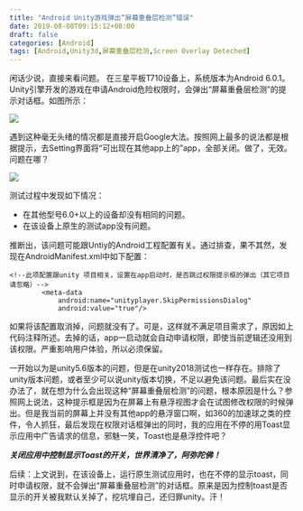 ```yaml
---
title: "Android Unity游戏弹出“屏幕重叠层检测”错误"
date: 2019-08-08T09:15:12+08:00
draft: false
categories: [Android]
tags: [Android,Unity3d,屏幕重叠层检测,Screen Overlay Deteched]
---
```


闲话少说，直接来看问题。
在三星平板T710设备上，系统版本为Android 6.0.1。Unity引擎开发的游戏在申请Android危险权限时，会弹出“屏幕重叠层检测”的提示对话框。如图所示：

![](/img/08_screenoverlay/01.png)

遇到这种毫无头绪的情况都是直接开启Google大法。按照网上最多的说法都是根据提示，去Setting界面将“可出现在其他app上的”app，全部关闭。做了，无效。问题在哪？

![](/img/08_screenoverlay/02.png)

测试过程中发现如下情况：

* 在其他型号6.0+以上的设备却没有相同的问题。
* 在该设备上原生的测试app没有问题。

推断出，该问题可能跟Untiy的Android工程配置有关。通过排查，果不其然，发现在AndroidManifest.xml中如下配置：

``` shell
<!--此项配置跟unity 项目相关，设置在app启动时，是否跳过权限提示框的弹出（其它项目请忽略）-->
        <meta-data
            android:name="unityplayer.SkipPermissionsDialog"
            android:value="true"/>
```
如果将该配置取消掉，问题就没有了。可是，这样就不满足项目需求了，原因如上代码注释所述。去掉的话，app一启动就会自动申请权限，即使当前逻辑还没用到该权限。严重影响用户体验，所以必须保留。

一开始以为是unity5.6版本的问题，但是在unity2018测试也一样存在。排除了unity版本问题，或者至少可以说unity版本切换，不足以避免该问题。最后实在没办法了，就在想为什么会出现这种“屏幕重叠层检测”的问题，根本原因是什么？参照网上说法，这种提示框是因为在屏幕上有悬浮视图才会在试图修改权限的时候弹出。但是我当前的屏幕上并没有其他app的悬浮窗口啊，如360的加速球之类的控件，令人抓狂，最后发现在权限对话框弹出的同时，我的应用在不停的用Toast显示应用中广告请求的信息，邪魅一笑，Toast也是悬浮控件吧？

***关闭应用中控制显示Toast的开关，世界清净了，阿弥陀佛！***

后续：上文说到，在该设备上，运行原生测试应用时，也在不停的显示toast，同时申请权限，就不会弹出“屏幕重叠层检测”的对话框。原来是因为控制toast是否显示的开关被我默认关掉了，挖坑埋自己，还归罪unity。汗！
